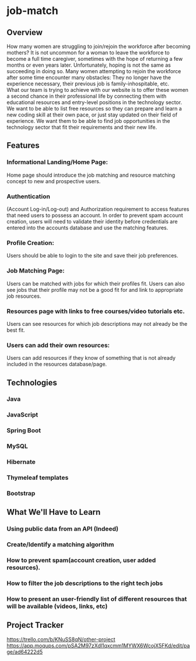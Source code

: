 # job-match

## Overview
How many women are struggling to join/rejoin the workforce after becoming mothers? It is not uncommon for a woman to leave the workforce to become a full time caregiver, sometimes with the hope of returning a few months or even years later. Unfortunately, hoping is not the same as succeeding in doing so. Many women attempting to rejoin the workforce after some time encounter many obstacles: They no longer have the experience necessary, their previous job is family-inhospitable, etc.  
What our team is trying to achieve with our website is to offer these women a second chance in their professional life by connecting them with educational resources and entry-level positions in the technology sector. We want to be able to list free resources so they can prepare and learn a new coding skill at their own pace, or just stay updated on their field of experience. We want them to be able to find job opportunities in the technology sector that fit their requirements and their new life. 


## Features
### Informational Landing/Home Page:
Home page should introduce the job matching and resource matching concept to new and prospective users. 
### Authentication 
(Account Log-in/Log-out) and Authorization requirement to access features that need users to possess an account. In order to prevent spam account creation, users will need to validate their identity before credentials are entered into the accounts database and use the matching features.
### Profile Creation:
Users should be able to login to the site and save their job preferences. 
### Job Matching Page:
Users can be matched with jobs for which their profiles fit. Users can also see jobs that their profile may not be a good fit for and link to appropriate job resources.
### Resources page with links to free courses/video tutorials etc.
Users can see resources for which job descriptions may not already be the best fit.
### Users can add their own resources:
Users can add resources if they know of something that is not already included in the resources database/page.

## Technologies
### Java
### JavaScript
### Spring Boot
### MySQL
### Hibernate
### Thymeleaf templates
### Bootstrap


## What We'll Have to Learn
### Using public data from an API (Indeed)
### Create/Identify a matching algorithm
### How to prevent spam(account creation, user added resources).
### How to filter the job descriptions to the right tech jobs
### How to present an user-friendly list of different resources that will be available (videos, links, etc)

## Project Tracker
https://trello.com/b/KNuSS8qN/other-project
https://app.moqups.com/pSA2M97zXdl1qxcmm1MYWX6WcojX5FKd/edit/page/ad64222d5


